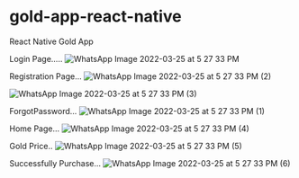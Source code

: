 # gold-app-react-native
React Native Gold App   

Login Page.....
![WhatsApp Image 2022-03-25 at 5 27 33 PM](https://user-images.githubusercontent.com/77378764/160116923-a37b06f4-ada7-453d-a568-a046ad3a4a1f.jpeg)

Registration Page...
![WhatsApp Image 2022-03-25 at 5 27 33 PM (2)](https://user-images.githubusercontent.com/77378764/160116963-2f5df443-5df1-4519-963f-563b6f91188d.jpeg)

![WhatsApp Image 2022-03-25 at 5 27 33 PM (3)](https://user-images.githubusercontent.com/77378764/160116997-0f1a2266-de10-4856-9870-6e57ab3b0194.jpeg)

ForgotPassword...
![WhatsApp Image 2022-03-25 at 5 27 33 PM (1)](https://user-images.githubusercontent.com/77378764/160117055-59da3de2-66b4-4d56-8b91-de543622a78e.jpeg)

Home Page...
![WhatsApp Image 2022-03-25 at 5 27 33 PM (4)](https://user-images.githubusercontent.com/77378764/160117096-d8b284c6-f875-4d86-b19c-f578d9bc778c.jpeg)

Gold Price..
![WhatsApp Image 2022-03-25 at 5 27 33 PM (5)](https://user-images.githubusercontent.com/77378764/160117135-c08b6023-ab13-48e2-88f4-44130f238b01.jpeg)

Successfully Purchase...
![WhatsApp Image 2022-03-25 at 5 27 33 PM (6)](https://user-images.githubusercontent.com/77378764/160117203-4e51f4de-1009-4641-a975-eb1f2da23eae.jpeg)


